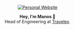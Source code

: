 <p align="center">
  <a href="https://www.manos.im/">
    <img src="https://www.manos.im/images/github-profile-banner.svg" alt="Personal Website" />
  </a>  
</p>

<p align="center">
  <b>Hey, I'm Manos 👋</b><br />
  Head of Engineering at <a href="https://www.travelex.co.uk/">Travelex</a>.
</p>
